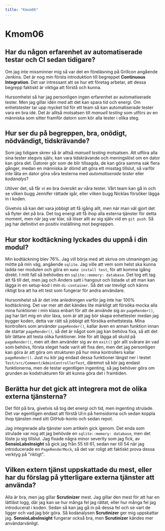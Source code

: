 ```yaml
---
title: "Kmom06"
...
```

Kmom06
=========================


## Har du någon erfarenhet av automatiserade testar och CI sedan tidigare?

Om jag inte missminner mig så var det en föreläsning på Grillcon angående Jenkins.
Det är nog min första introduktion till begreppet **Continuous Integration**. Det
var intressant att se hur ett företag arbetar, att dessa begrepp faktiskt är viktiga
att förstå och kunna.

Hursomhelst så har jag personligen ingen erfarenhet av automatiserade tester. Men jag gillar idén med att
det kan spara tid och energi. Om enhetstester tar upp mycket tid för ett team så
kan automatiserade tester vara en bra idé. Det är alltså motsatsen till *manuell testing*
som utförs av en människa som sitter framför datorn som kör alla tester i olika steg.


## Hur ser du på begreppen, bra, onödigt, nödvändigt, tidskrävande?

Som jag tidigare skrev så är alltså *manuell testing* motsatsen. Att utföra alla
sina tester stegvis själv, kan vara tidskrävande och meningslöst om en dator kan göra
det. Datorer gör som de blir tillsagda, de kan göra samma sak flera gånger, medan en
människa är dömd att göra ett misstag tillslut, så varför inte låta en dator göra
våra testerna med *automatiserade tester* eller *kodanalys*?

Utöver det, så får vi en bra översikt av våra tester. Vårt team kan gå in och se
vilken bugg Jennifer rättade igår, eller vilken bugg Nicklas försöker lägga in i koden.

Givetvis så kan det vara jobbigt att få igång allt, men när man väl gjort det så flyter det på bra.
Det tog energi att få ihop alla externa tjänster för detta moment, men när jag var klar, så löser allt
av sig själv vid en `git push`. Så jag har definitivt en positiv inställning mot begreppen.


## Hur stor kodtäckning lyckades du uppnå i din modul?

Min kodtäckning blev 76%. Jag vill börja med att skriva om utmaningen jag mötte
på min väg, angående `sqlite`. Jag ville att vem som helst ska kunna ladda ner modulen
och göra en `make install test`, för att komma igång direkt. I mitt fall så behövdes
en `sqlite::memory: database`. Det tog ett tag att få till det, men jag och Anders satt
i hangout och listade ut att man kan lägga in en setup-kod i min `di-container`. Så det
var trevligt och känns riktigt bra att ha ett test som fungerar för andra användare.

Hursomhelst så är det inte anledningen varför jag inte har 100% kodtäckning. Det var
mer att det kändes lite märkligt att försöka mocka alla mina funktioner i min klass enbart för att de använde sig av `pageRender()`, jag har lärt mig en stor läxa, som är att
jag bör skapa enhettester medan jag bygger koden, detta var rätt så jobbigt att försöka enhettstesta. Mina kontrollers som använder
`pageRender()`, kallar även en annan funktion innan de startar `pageRender()`, så det är något
som jag kan behöva fixa, så att det blir lättare att testa olika funktioner. Inte för att lägga
all skuld på `pageRender()`, men att den använder sig av en `exit()` gör allt svårare än vad som behövs,
första steget hade varit att fixa den, men det jag personligen kan göra är att göra om strukturen på
hur mina kontrollers kallar `pageRender()`. Just nu kör jag endast dessa funktioner längst ner i testet `Test/src/Comment/AdminControllerTest`,
däremot så kör jag endast funktionerna, men de testar egentligen ingenting, så jag behöver göra om grunden av kodstrukturen för att
kunna göra det i framtiden.

## Berätta hur det gick att integrera mot de olika externa tjänsterna?

Det flöt på bra, givetvis så tog det energi och tid, men ingenting strulade. Det var egentligen endast
att förstå UI:n på hemsidorna och sedan koppla ihop tjänsten med sitt GitHub-konto och sedan repot.

Jag integrerade alla tjänster som artikeln gick igenom. Det enda som strulade var nog att jag behövde
en `sqlite::memory: database`, men det löste ju sig tillslut. Jag fixade några minor severity som jag fick,
av **SensioLabsInsight** så gick jag från 55 till 61, sedan ner till 54 när jag introducerade en `PageRenderMock`,
så det var roligt att faktiskt prova dessa verktyg på "riktigt".


## Vilken extern tjänst uppskattade du mest, eller har du förslag på ytterligare externa tjänster att använda?

Alla är bra, men jag gillar **Scrutinizer** mest. Jag gillar den mest för att har en lättläst logg, där jag kan se hur många
fel jag rättat, eller hur många fel jag introducerat i koden. Sedan så kan jag gå in på dessa fel och se vart de ligger och
vad jag bör göra. Så kodanalysen **Scrutinizer** ger mig uppskattar jag. **SensioLabsInsight** fungerar också bra, men **Scrutinizer**
kändes mer användarvänligt.
